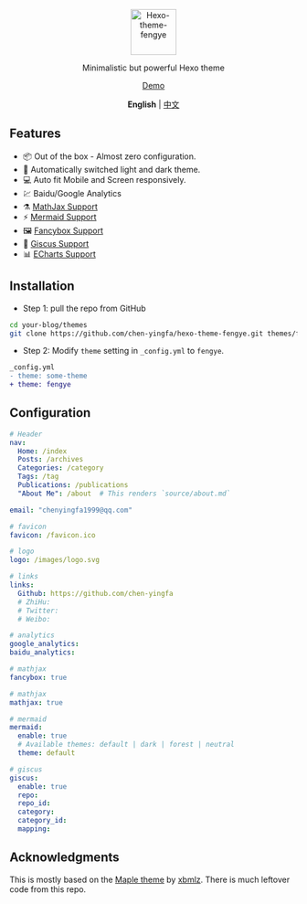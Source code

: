 <p align='center'>
  <img src='https://raw.githubusercontent.com/chen-yingfa/hexo-theme-fengye/main/source/images/logo.svg' alt='Hexo-theme-fengye' width='80'/>
</p>

<p align='center'>
Minimalistic but powerful Hexo theme
</p>

<p align='center'>
<a href="https://chen-yingfa.github.io">Demo</a>
</p>

<p align='center'>
  <b>English</b> | <a href="https://github.com/chen-yingfa/hexo-theme-fengye/blob/main/README.zh-CN.md">中文</a>
</p>

## Features

- 📦 Out of the box - Almost zero configuration.
- 🎨 Automatically switched light and dark theme.
- 💻 Auto fit Mobile and Screen responsively.
- 💹 Baidu/Google Analytics
- ⚗️ [MathJax Support](http://docs.mathjax.org/en/latest/)
- ⚡️ [Mermaid Support](https://mermaid-js.github.io/mermaid)
- 🖼️ [Fancybox Support](https://fancyapps.com/docs/ui/fancybox)
- 🦜 [Giscus Support](https://giscus.app/zh-CN)
- 📊 [ECharts Support](https://echarts.apache.org/)

## Installation

- Step 1: pull the repo from GitHub

```bash
cd your-blog/themes
git clone https://github.com/chen-yingfa/hexo-theme-fengye.git themes/fengye
```

- Step 2: Modify `theme` setting in `_config.yml` to `fengye`.

```diff
_config.yml
- theme: some-theme
+ theme: fengye
```

## Configuration

```yaml
# Header
nav:
  Home: /index
  Posts: /archives
  Categories: /category
  Tags: /tag
  Publications: /publications
  "About Me": /about  # This renders `source/about.md`

email: "chenyingfa1999@qq.com"

# favicon
favicon: /favicon.ico

# logo
logo: /images/logo.svg

# links
links:
  Github: https://github.com/chen-yingfa
  # ZhiHu:
  # Twitter:
  # Weibo:

# analytics
google_analytics:
baidu_analytics:

# mathjax
fancybox: true

# mathjax
mathjax: true

# mermaid
mermaid:
  enable: true
  # Available themes: default | dark | forest | neutral
  theme: default

# giscus
giscus:
  enable: true
  repo:
  repo_id:
  category:
  category_id:
  mapping:
```

## Acknowledgments

This is mostly based on the [Maple theme](https://www.github.com/xbmlz/hexo-theme-maple) by [xbmlz](https://www.github.com/xbmlz). There is much leftover code from this repo.
